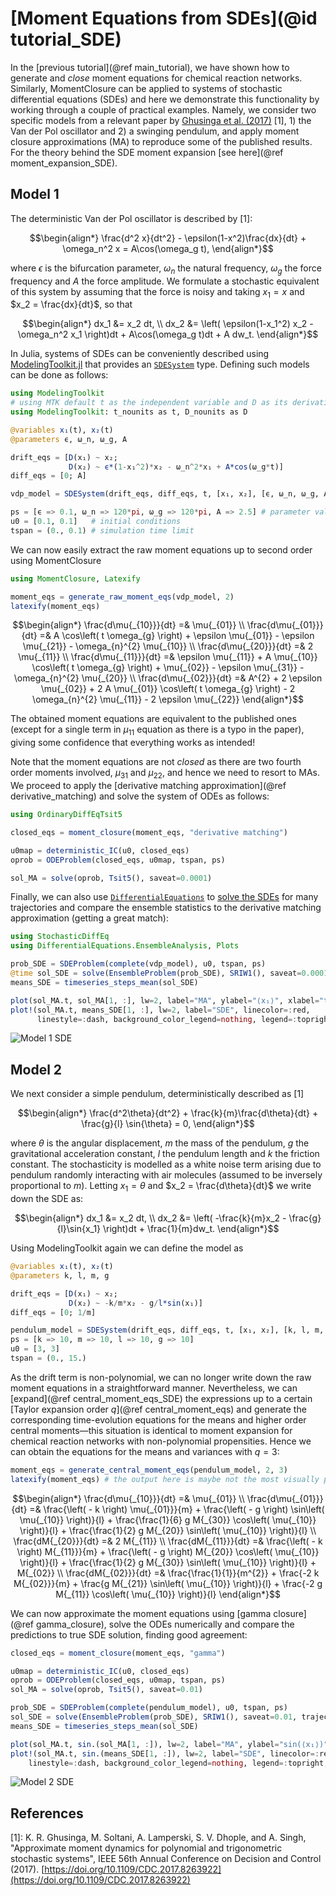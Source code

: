 # [Moment Equations from SDEs](@id tutorial_SDE)

In the [previous tutorial](@ref main_tutorial), we have shown how to generate and *close* moment equations for chemical reaction networks. Similarly, MomentClosure can be applied to systems of stochastic differential equations (SDEs) and here we demonstrate this functionality by working through a couple of practical examples. Namely, we consider two specific models from a relevant paper by [Ghusinga et al. (2017)](https://doi.org/10.1109/CDC.2017.8263922) [1], 1) the Van der Pol oscillator and 2) a swinging pendulum, and apply moment closure approximations (MA) to reproduce some of the published results. For the theory behind the SDE moment expansion [see here](@ref moment_expansion_SDE).

## Model 1

The deterministic Van der Pol oscillator is described by [1]:
```math
\begin{align*}
    \frac{d^2 x}{dt^2} - \epsilon(1-x^2)\frac{dx}{dt} + \omega_n^2 x = A\cos(\omega_g t),
\end{align*}
```
where $\epsilon$ is the bifurcation parameter, $\omega_n$ the natural frequency, $\omega_g$ the force frequency and $A$ the force amplitude. We formulate a stochastic equivalent of this system by assuming that the force is noisy and taking $x_1 = x$ and $x_2 = \frac{dx}{dt}$, so that
```math
\begin{align*}
    dx_1 &= x_2 dt, \\
    dx_2 &= \left( \epsilon(1-x_1^2) x_2 - \omega_n^2 x_1 \right)dt + A\cos(\omega_g t)dt + A dw_t.
\end{align*}
```
In Julia, systems of SDEs can be conveniently described using [ModelingToolkit.jl](https://github.com/SciML/ModelingToolkit.jl) that provides an [`SDESystem`](https://mtk.sciml.ai/stable/systems/SDESystem/#ModelingToolkit.SDESystem) type. Defining such models can be done as follows:
```julia
using ModelingToolkit
# using MTK default t as the independent variable and D as its derivative
using ModelingToolkit: t_nounits as t, D_nounits as D

@variables x₁(t), x₂(t)
@parameters ϵ, ω_n, ω_g, A

drift_eqs = [D(x₁) ~ x₂;
             D(x₂) ~ ϵ*(1-x₁^2)*x₂ - ω_n^2*x₁ + A*cos(ω_g*t)]
diff_eqs = [0; A]

vdp_model = SDESystem(drift_eqs, diff_eqs, t, [x₁, x₂], [ϵ, ω_n, ω_g, A], name = :VdP)

ps = [ϵ => 0.1, ω_n => 120*pi, ω_g => 120*pi, A => 2.5] # parameter values
u0 = [0.1, 0.1]   # initial conditions
tspan = (0., 0.1) # simulation time limit
```
We can now easily extract the raw moment equations up to second order using MomentClosure
```julia
using MomentClosure, Latexify

moment_eqs = generate_raw_moment_eqs(vdp_model, 2) 
latexify(moment_eqs)
```
```math
\begin{align*}
\frac{d\mu{_{10}}}{dt} =& \mu{_{01}} \\
\frac{d\mu{_{01}}}{dt} =& A \cos\left( t \omega_{g} \right) + \epsilon \mu{_{01}} - \epsilon \mu{_{21}} - \omega_{n}^{2} \mu{_{10}} \\
\frac{d\mu{_{20}}}{dt} =& 2 \mu{_{11}} \\
\frac{d\mu{_{11}}}{dt} =& \epsilon \mu{_{11}} + A \mu{_{10}} \cos\left( t \omega_{g} \right) + \mu{_{02}} - \epsilon \mu{_{31}} - \omega_{n}^{2} \mu{_{20}} \\
\frac{d\mu{_{02}}}{dt} =& A^{2} + 2 \epsilon \mu{_{02}} + 2 A \mu{_{01}} \cos\left( t \omega_{g} \right) - 2 \omega_{n}^{2} \mu{_{11}} - 2 \epsilon \mu{_{22}}
\end{align*}
``` 
The obtained moment equations are equivalent to the published ones (except for a single term in $\mu_{11}$ equation as there is a typo in the paper), giving some confidence that everything works as intended!

Note that the moment equations are not *closed* as there are two fourth order moments involved, $\mu_{31}$ and $\mu_{22}$, and hence we need to resort to MAs. We proceed to apply the [derivative matching approximation](@ref derivative_matching) and solve the system of ODEs as follows:
```julia
using OrdinaryDiffEqTsit5

closed_eqs = moment_closure(moment_eqs, "derivative matching")

u0map = deterministic_IC(u0, closed_eqs)
oprob = ODEProblem(closed_eqs, u0map, tspan, ps)

sol_MA = solve(oprob, Tsit5(), saveat=0.0001)
```
Finally, we can also use [`DifferentialEquations`](https://github.com/SciML/DifferentialEquations.jl) to [solve the SDEs](https://diffeq.sciml.ai/stable/tutorials/sde_example/) for many trajectories and compare the ensemble statistics to the derivative matching approximation (getting a great match):
```julia
using StochasticDiffEq
using DifferentialEquations.EnsembleAnalysis, Plots

prob_SDE = SDEProblem(complete(vdp_model), u0, tspan, ps)
@time sol_SDE = solve(EnsembleProblem(prob_SDE), SRIW1(), saveat=0.0001, trajectories=100)
means_SDE = timeseries_steps_mean(sol_SDE)

plot(sol_MA.t, sol_MA[1, :], lw=2, label="MA", ylabel="⟨x₁⟩", xlabel="time")
plot!(sol_MA.t, means_SDE[1, :], lw=2, label="SDE", linecolor=:red,
      linestyle=:dash, background_color_legend=nothing, legend=:topright, grid=false)
```
![Model 1 SDE](../assets/basic_SDE_model1.svg)

## Model 2

We next consider a simple pendulum, deterministically described as [1]
```math
\begin{align*}
  \frac{d^2\theta}{dt^2} + \frac{k}{m}\frac{d\theta}{dt} + \frac{g}{l} \sin{\theta} = 0,
\end{align*}
```
where $\theta$ is the angular displacement, $m$ the mass of the pendulum, $g$ the gravitational acceleration constant, $l$ the pendulum length and $k$ the friction constant. The stochasticity is modelled as a white noise term arising due to pendulum randomly interacting with air molecules (assumed to be inversely proportional to $m$). Letting $x_1 = \theta$ and $x_2 = \frac{d\theta}{dt}$ we write down the SDE as:
```math
\begin{align*}
    dx_1 &= x_2 dt, \\
    dx_2 &= \left( -\frac{k}{m}x_2 - \frac{g}{l}\sin{x_1} \right)dt + \frac{1}{m}dw_t.
\end{align*}
```
Using ModelingToolkit again we can define the model as
```julia
@variables x₁(t), x₂(t)
@parameters k, l, m, g

drift_eqs = [D(x₁) ~ x₂;
             D(x₂) ~ -k/m*x₂ - g/l*sin(x₁)]
diff_eqs = [0; 1/m]

pendulum_model = SDESystem(drift_eqs, diff_eqs, t, [x₁, x₂], [k, l, m, g], name = :pendulum)
ps = [k => 10, m => 10, l => 10, g => 10]
u0 = [3, 3]
tspan = (0., 15.)
```
As the drift term is non-polynomial, we can no longer write down the raw moment equations in a straightforward manner. Nevertheless, we can [expand](@ref central_moment_eqs_SDE) the expressions up to a certain [Taylor expansion order $q$](@ref central_moment_eqs) and generate the corresponding time-evolution equations for the means and higher order central moments—this situation is identical to moment expansion for chemical reaction networks with non-polynomial propensities. Hence we can obtain the equations for the means and variances with $q=3$:
```julia
moment_eqs = generate_central_moment_eqs(pendulum_model, 2, 3) 
latexify(moment_eqs) # the output here is maybe not the most visually pleasing
```
```math
\begin{align*}
\frac{d\mu{_{10}}}{dt} =& \mu{_{01}} \\
\frac{d\mu{_{01}}}{dt} =& \frac{\left(  - k \right) \mu{_{01}}}{m} + \frac{\left(  - g \right) \sin\left( \mu{_{10}} \right)}{l} + \frac{\frac{1}{6} g M{_{30}} \cos\left( \mu{_{10}} \right)}{l} + \frac{\frac{1}{2} g M{_{20}} \sin\left( \mu{_{10}} \right)}{l} \\
\frac{dM{_{20}}}{dt} =& 2 M{_{11}} \\
\frac{dM{_{11}}}{dt} =& \frac{\left(  - k \right) M{_{11}}}{m} + \frac{\left(  - g \right) M{_{20}} \cos\left( \mu{_{10}} \right)}{l} + \frac{\frac{1}{2} g M{_{30}} \sin\left( \mu{_{10}} \right)}{l} + M{_{02}} \\
\frac{dM{_{02}}}{dt} =& \frac{\frac{1}{1}}{m^{2}} + \frac{-2 k M{_{02}}}{m} + \frac{g M{_{21}} \sin\left( \mu{_{10}} \right)}{l} + \frac{-2 g M{_{11}} \cos\left( \mu{_{10}} \right)}{l}
\end{align*}
```
We can now approximate the moment equations using [gamma closure](@ref gamma_closure), solve the ODEs numerically and compare the predictions to true SDE solution, finding good agreement:
```julia
closed_eqs = moment_closure(moment_eqs, "gamma")

u0map = deterministic_IC(u0, closed_eqs)
oprob = ODEProblem(closed_eqs, u0map, tspan, ps)
sol_MA = solve(oprob, Tsit5(), saveat=0.01)

prob_SDE = SDEProblem(complete(pendulum_model), u0, tspan, ps)
sol_SDE = solve(EnsembleProblem(prob_SDE), SRIW1(), saveat=0.01, trajectories=100)
means_SDE = timeseries_steps_mean(sol_SDE)

plot(sol_MA.t, sin.(sol_MA[1, :]), lw=2, label="MA", ylabel="sin(⟨x₁⟩)", xlabel="time")
plot!(sol_MA.t, sin.(means_SDE[1, :]), lw=2, label="SDE", linecolor=:red,
    linestyle=:dash, background_color_legend=nothing, legend=:topright, grid=false)
```
![Model 2 SDE](../assets/basic_SDE_model2.svg)

## References

[1]: K. R. Ghusinga, M. Soltani, A. Lamperski, S. V. Dhople, and A. Singh, "Approximate moment dynamics for polynomial and trigonometric stochastic systems", IEEE 56th Annual Conference on Decision and Control (2017). [https://doi.org/10.1109/CDC.2017.8263922](https://doi.org/10.1109/CDC.2017.8263922)